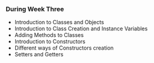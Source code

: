 
### During Week Three

- Introduction to Classes and Objects
- Introduction to Class Creation and Instance Variables
- Adding Methods to Classes
- Introduction to Constructors
- Different ways of Constructors creation
- Setters and Getters


